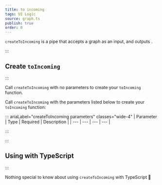 ```yaml
---
title: to incoming
tags: UI Logic
source: graph.ts
publish: true
order: 0
---
```


`createToIncoming` is a pipe that accepts a graph as an input, and outputs <!--TODO-->.


:::
## Create `toIncoming`
:::

Call `createToIncoming` with no parameters to create your `toIncoming` function.

Call `createToIncoming` with the parameters listed below to create your `toIncoming` function:

::: ariaLabel="createToIncoming parameters" classes="wide-4"
| Parameter | Type | Required | Description |
| --- | --- | --- | --- |

:::


:::
## Using with TypeScript
:::

Nothing special to know about using `createToIncoming` with TypeScript 🚀
